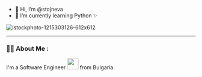 - 👋 Hi, I’m @stojneva
- 🌱 I’m currently learning Python ✨ 


<!---
stojneva/stojneva is a ✨ special ✨ repository because its `README.md` (this file) appears on your GitHub profile.
You can click the Preview link to take a look at your changes.
--->
![istockphoto-1215303126-612x612](https://user-images.githubusercontent.com/118769404/203299420-7dc69b10-8e4a-4c56-8081-729184a00564.jpg)



  

---

### :woman_technologist: About Me :

I'm a Software Engineer <img src="https://media.giphy.com/media/WUlplcMpOCEmTGBtBW/giphy.gif" width="30"> from Bulgaria.
